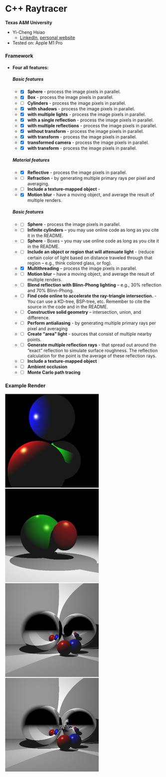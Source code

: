 # C++ Raytracer

**Texas A&M University**

* Yi-Cheng Hsiao
  * [LinkedIn](https://www.linkedin.com/in/yi-cheng-hsiao/), [personal website](https://yicheng.tw/)
* Tested on: Apple M1 Pro
  
### Framework
* #### Four all features:
  ##### Basic features
  *    - [x] **Sphere**  - process the image pixels in parallel.  
  *    - [x] **Box** - process the image pixels in parallel.  
  *    - [ ] **Cylinders** - process the image pixels in parallel.  
  *    - [X] **with shadows** - process the image pixels in parallel.  
  *    - [X] **with multiple lights** - process the image pixels in parallel.  
  *    - [X] **with a single reflection** - process the image pixels in parallel.  
  *    - [X] **with multiple reflections** - process the image pixels in parallel.  
  *    - [X] **without transform** - process the image pixels in parallel.  
  *    - [X] **with transform** - process the image pixels in parallel.  
  *    - [X] **transformed camera** - process the image pixels in parallel.  
  *    - [X] **with transform** - process the image pixels in parallel.  
  ##### Material features
  *    - [X] **Reflective** - process the image pixels in parallel.  
  *    - [ ] **Refraction** -  by generating multiple primary rays per pixel and averaging.
  *    - [ ] **Include a texture-mapped object** -
  *    - [X] **Motion blur** - have a moving object, and average the result of multiple renders.
  ##### Basic features
  *    - [ ] **Sphere**  - process the image pixels in parallel.  
  *    - [ ] **Infinite cylinders** – you may use online code as long as you cite it in the README.
  *    - [ ] **Sphere** - Boxes – you may use online code as long as you cite it in the README.
  *    - [ ] **Include an object or region that will attenuate light** - (reduce certain color of light based on distance traveled through that region – e.g., think colored glass, or fog).
  *    - [X] **Multithreading** – process the image pixels in parallel.
  *    - [ ] **Motion blur** – have a moving object, and average the result of multiple renders.
  *    - [ ] **Blend reflection with Blinn-Phong lighting** – e.g., 30% reflection and 70% Blinn-Phong.
  *    - [ ] **Find code online to accelerate the ray-triangle intersection.** - You can use a KD-tree, BSP-tree, etc. Remember to cite the source in the code and in the README.
  *    - [ ] **Constructive solid geometry** – intersection, union, and difference.
  *    - [ ] **Perform antialiasing** - by generating multiple primary rays per pixel and averaging
  *    - [ ] **Create “area” light** - sources that consist of multiple nearby points.
  *    - [ ] **Generate multiple reflection rays** - that spread out around the “exact” reflection to simulate surface roughness. The reflection calculation for the point is the average of these reflection rays.
  *    - [ ] **Include a texture-mapped object**
  *    - [ ] **Ambient occlusion**
  *    - [ ] **Monte Carlo path tracing**

###
### Example Render
<img src="images/0.jpg" alt="Example Render" width="300"/>
<img src="images/1.jpg" alt="Example Render" width="300"/>
<img src="images/2.jpg" alt="Example Render" width="300"/>
<img src="images/3.jpg" alt="Example Render" width="300"/>